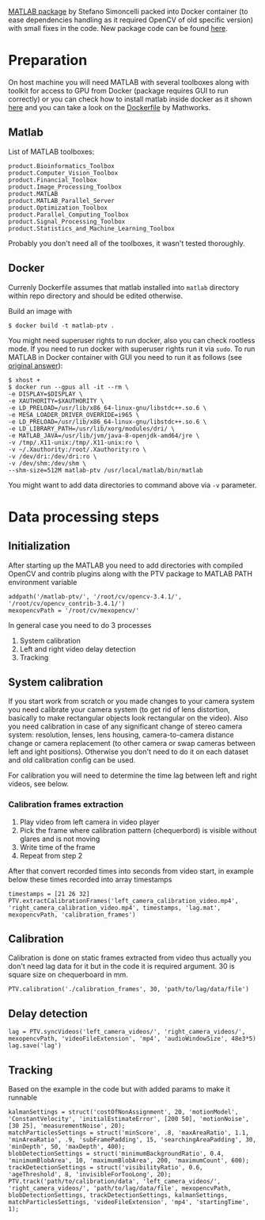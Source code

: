 [MATLAB package](https://github.com/s-simoncelli/ptv) by Stefano Simoncelli packed into Docker container (to ease dependencies handling as it required OpenCV of old specific version) with small fixes in the code. New package code can be found [here](https://github.com/taranarmo/matlab-particle-tracking-stereo-camera-setup).

# Preparation

On host machine you will need MATLAB with several toolboxes along with toolkit for access to GPU from Docker (package requires GUI to run correctly) or you can check how to install matlab inside docker as it shown [here](https://github.com/mathworks-ref-arch/matlab-dockerfile) and you can take a look on the [Dockerfile](https://github.com/mathworks-ref-arch/container-images/) by Mathworks.

## Matlab

List of MATLAB toolboxes:

    product.Bioinformatics_Toolbox
    product.Computer_Vision_Toolbox
    product.Financial_Toolbox
    product.Image_Processing_Toolbox
    product.MATLAB
    product.MATLAB_Parallel_Server
    product.Optimization_Toolbox
    product.Parallel_Computing_Toolbox
    product.Signal_Processing_Toolbox
    product.Statistics_and_Machine_Learning_Toolbox

Probably you don't need all of the toolboxes, it wasn't tested thoroughly.

## Docker

Currenly Dockerfile assumes that matlab installed into `matlab` directory within repo directory and should be edited otherwise.

Build an image with

    $ docker build -t matlab-ptv .

You might need superuser rights to run docker, also you can check rootless mode.
If you need to run docker with superuser rights run it via `sudo`.
To run MATLAB in Docker container with GUI you need to run it as follows (see [original answer](https://www.mathworks.com/matlabcentral/answers/332224-is-it-possible-to-install-matlab-in-a-docker-image)):

    $ xhost +
    $ docker run --gpus all -it --rm \
    -e DISPLAY=$DISPLAY \
    -e XAUTHORITY=$XAUTHORITY \
    -e LD_PRELOAD=/usr/lib/x86_64-linux-gnu/libstdc++.so.6 \
    -e MESA_LOADER_DRIVER_OVERRIDE=i965 \
    -e LD_PRELOAD=/usr/lib/x86_64-linux-gnu/libstdc++.so.6 \
    -e LD_LIBRARY_PATH=/usr/lib/xorg/modules/dri/ \
    -e MATLAB_JAVA=/usr/lib/jvm/java-8-openjdk-amd64/jre \
    -v /tmp/.X11-unix:/tmp/.X11-unix:ro \
    -v ~/.Xauthority:/root/.Xauthority:ro \
    -v /dev/dri:/dev/dri:ro \
    -v /dev/shm:/dev/shm \
    --shm-size=512M matlab-ptv /usr/local/matlab/bin/matlab

You might want to add data directories to command above via `-v` parameter.

# Data processing steps

## Initialization

After starting up the MATLAB you need to add directories with compiled OpenCV and contrib plugins along with the PTV package to MATLAB PATH environment variable

    addpath('/matlab-ptv/', '/root/cv/opencv-3.4.1/', '/root/cv/opencv_contrib-3.4.1/')
    mexopencvPath = '/root/cv/mexopencv/'

In general case you need to do 3 processes

1. System calibration
2. Left and right video delay detection
3. Tracking

## System calibration

If you start work from scratch or you made changes to your camera system you need calibrate your camera system (to get rid of lens distortion, basically to make rectangular objects look rectangular on the video).
Also you need calibration in case of any significant change of stereo camera system: resolution, lenses, lens housing, camera-to-camera distance change or camera replacement (to other camera or swap cameras between left and ight positions).
Otherwise you don't need to do it on each dataset and old calibration config can be used.

For calibration you will need to determine the time lag between left and right videos, see below.

### Calibration frames extraction

1. Play video from left camera in video player
2. Pick the frame where calibration pattern (chequerbord) is visible without glares and is not moving
3. Write time of the frame
4. Repeat from step 2

After that convert recorded times into seconds from video start, in example below these times recorded into array timestamps

    timestamps = [21 26 32]
    PTV.extractCalibrationFrames('left_camera_calibration_video.mp4', 'right_camera_calibration_video.mp4', timestamps, 'lag.mat', mexopencvPath, 'calibration_frames')

## Calibration

Calibration is done on static frames extracted from video thus actually you don't need lag data for it but in the code it is required argument.
30 is square size on chequerboard in mm.

    PTV.calibration('./calibration_frames', 30, 'path/to/lag/data/file')

## Delay detection

    lag = PTV.syncVideos('left_camera_videos/', 'right_camera_videos/', mexopencvPath, 'videoFileExtension', 'mp4', 'audioWindowSize', 48e3*5)
    lag.save('lag')

## Tracking

Based on the example in the code but with added params to make it runnable

    kalmanSettings = struct('costOfNonAssignment', 20, 'motionModel', 'ConstantVelocity', 'initialEstimateError', [200 50], 'motionNoise', [30 25], 'measurementNoise', 20);
    matchParticlesSettings = struct('minScore', .8, 'maxAreaRatio', 1.1, 'minAreaRatio', .9, 'subFramePadding', 15, 'searchingAreaPadding', 30, 'minDepth', 50, 'maxDepth', 400);
    blobDetectionSettings = struct('minimumBackgroundRatio', 0.4, 'minimumBlobArea', 10, 'maximumBlobArea', 200, 'maximumCount', 600);
    trackDetectionSettings = struct('visibilityRatio', 0.6, 'ageThreshold', 8, 'invisibleForTooLong', 20);
    PTV.track('path/to/calibration/data', 'left_camera_videos/', 'right_camera_videos/', 'path/to/lag/data/file', mexopencvPath, blobDetectionSettings, trackDetectionSettings, kalmanSettings, matchParticlesSettings, 'videoFileExtension', 'mp4', 'startingTime', 1);
